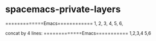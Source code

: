 # spacemacs-private-layers

=============Emacs============
1,
2,
3,
4,
5,
6,

concat by 4 lines: 
=============Emacs===========
1,2,3,4
5,6
